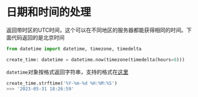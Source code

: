 # 日期和时间的处理

返回带时区的UTC时间，这个可以在不同地区的服务器都能获得相同的时间。下面代码返回的是北京时间

```py
from datetime import datetime, timezone, timedelta

create_time: datetime = datetime.now(timezone(timedelta(hours=8)))
```

`datetime`对象按格式返回字符串，支持的格式在[这里](https://docs.python.org/zh-cn/3.10/library/datetime.html#strftime-and-strptime-behavior)

```py
create_time.strftime('%Y-%m-%d %H:%M:%S')
>>> '2023-05-31 18:26:59'
```